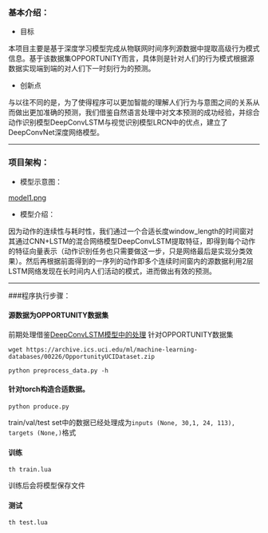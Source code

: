 ### 基本介绍：

* 目标

本项目主要是基于深度学习模型完成从物联网时间序列源数据中提取高级行为模式信息。基于该数据集OPPORTUNITY而言，具体则是针对人们的行为模式根据源数据实现端到端的对人们下一时刻行为的预测。

* 创新点

与以往不同的是，为了使得程序可以更加智能的理解人们行为与意图之间的关系从而做出更加准确的预测，我们借鉴自然语言处理中对文本预测的成功经验，并综合动作识别模型DeepConvLSTM与视觉识别模型LRCN中的优点，建立了DeepConvNet深度网络模型。

***

### 项目架构：

* 模型示意图：

[model1.png](模型架构示意)

* 模型介绍：

因为动作的连续性与耗时性，我们通过一个合适长度window_length的时间窗对其通过CNN+LSTM的混合网络模型DeepConvLSTM提取特征，即得到每个动作的特征向量表示（动作识别任务也只需要做这一步，只是网络最后是实现分类效果）。然后再根据前面得到的一序列的动作即多个连续时间窗内的源数据利用2层LSTM网络发现在长时间内人们活动的模式，进而做出有效的预测。



****

###程序执行步骤：

#### 源数据为OPPORTUNITY数据集
前期处理借鉴[DeepConvLSTM模型中的处理](https://github.com/sussexwearlab/DeepConvLSTM/blob/master/DeepConvLSTM.ipynb)
针对OPPORTUNITY数据集

```
wget https://archive.ics.uci.edu/ml/machine-learning-databases/00226/OpportunityUCIDataset.zip
```

```
python preprocess_data.py -h

```

#### 针对torch构造合适数据。

```
python produce.py
```

train/val/test set中的数据已经处理成为```inputs (None, 30,1, 24, 113), targets (None,)```格式

#### 训练

```
th train.lua
```
训练后会将模型保存文件

#### 测试

```
th test.lua
```


